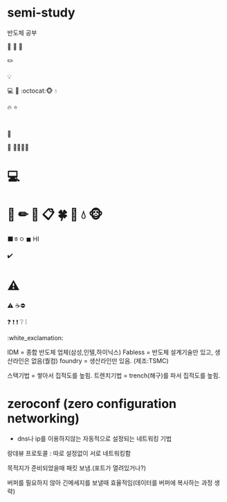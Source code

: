 # semi-study


반도체 공부

:memo:
:wrench:
:book:

:pencil2:

:bulb:

:computer:
:crescent_moon:
:octocat::monkey_face:
:droplet:

:fire:
:star:
# 

📝

🔴
🔵💙💚🔋
# 💻

# 📁 ✏ 📌 📋 🍀 🌼  💧 🐵 
⬛ㅎㅇ
◼ HI

✔️
# ⚠
⚠
☕️⛔

❓ ❗
❗
❔
❕


:white_exclamation:

IDM = 종합 반도체 업체(삼성,인텔,하이닉스)
Fabless = 반도체 설계기술만 있고, 생산라인은 없음(퀄컴)
foundry = 생산라인만 있음. (제조:TSMC)

스택기법 = 쌓아서 집적도를 높힘.
트렌치기법 = trench(해구)를 파서 집적도를 높힘.

# zeroconf (zero configuration networking)
- dns나 ip를 이용하지않는 자동적으로 설정되는 네트워킹 기법

랑데뷰 프로토콜 : 따로 설정없이 서로 네트워킹함

목적지가 준비되었을때 패킷 보냄.(포트가 열려있거나?)

버퍼를 필요하지 않아 긴메세지를 보낼때 효율적임(데이터를 버퍼에 복사하는 과정 생략)
